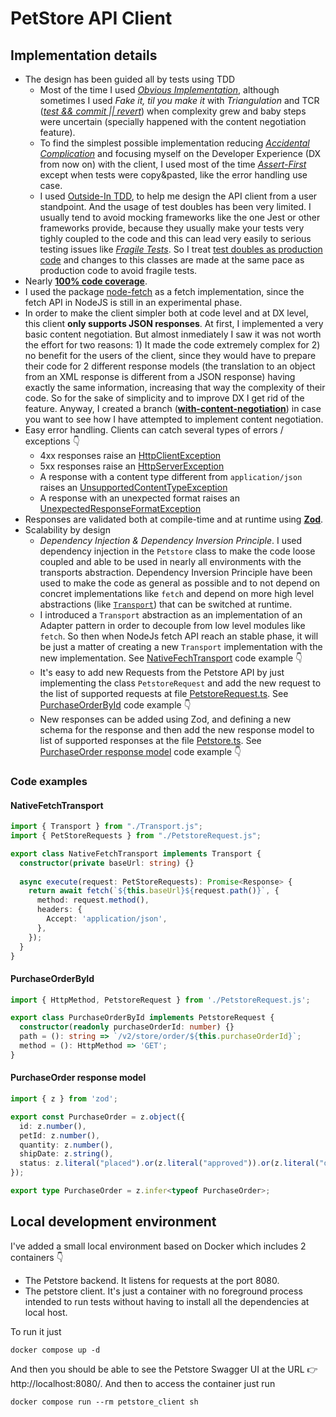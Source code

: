 # PetStore API Client

## Implementation details

* The design has been guided all by tests using TDD
  * Most of the time I used _[Obvious Implementation](https://relentlessdevelopment.wordpress.com/2014/06/18/make-it-run-make-it-right-the-three-implementation-strategies-of-tdd/)_, although sometimes I used _Fake it, til you make it_ with _Triangulation_ and TCR (_[test && commit || revert](https://medium.com/@kentbeck_7670/test-commit-revert-870bbd756864)_) when complexity grew and baby steps were uncertain (specially happened with the content negotiation feature).
  * To find the simplest possible implementation reducing _[Accidental Complication](https://www.youtube.com/watch?v=WSes_PexXcA)_ and focusing myself on the Developer Experience (DX from now on) with the client, I used most of the time _[Assert-First](https://medium.com/@travis_13686/assert-first-ask-questions-later-cfd3008b486d)_ except when tests were copy&pasted, like the error handling use case.
  * I used [Outside-In TDD](https://8thlight.com/insights/tdd-from-the-inside-out-or-the-outside-in), to help me design the API client from a user standpoint. And the usage of test doubles has been very limited. I usually tend to avoid mocking frameworks like the one Jest or other frameworks provide, because they usually make your tests very tighly coupled to the code and this can lead very easily to serious testing issues like _[Fragile Tests](http://xunitpatterns.com/Fragile%20Test.html)_. So I treat [test doubles as production code](src/transports/SpyingTransport.ts) and changes to this classes are made at the same pace as production code to avoid fragile tests.
* Nearly **[100% code coverage](https://theunic.github.io/petstore-client/)**.
* I used the package [node-fetch](https://github.com/node-fetch/node-fetch) as a fetch implementation, since the fetch API in NodeJS is still in an experimental phase.
* In order to make the client simpler both at code level and at DX level, this client **only supports JSON responses**. At first, I implemented a very basic content negotiation. But almost inmediately I saw it was not worth the effort for two reasons: 1) It made the code extremely complex for 2) no benefit for the users of the client, since they would have to prepare their code for 2 different response models (the translation to an object from an XML response is different from a JSON response) having exactly the same information, increasing that way the complexity of their code. So for the sake of simplicity and to improve DX I get rid of the feature. Anyway, I created a branch (**[with-content-negotiation](https://github.com/theUniC/petstore-client/blob/with-content-negotiation/src/Petstore.ts#L27)**) in case you want to see how I have attempted to implement content negotiation.
* Easy error handling. Clients can catch several types of errors / exceptions 👇
  * 4xx responses raise an [HttpClientException](src/exceptions/HttpClientException.ts)
  * 5xx responses raise an [HttpServerException](src/exceptions/HttpServerException.ts)
  * A response with a content type different from `application/json` raises an [UnsupportedContentTypeException](src/exceptions/UnsupportedContentTypeException.ts)
  * A response with an unexpected format raises an [UnexpectedResponseFormatException](src/exceptions/UnsupportedContentTypeException.ts)
* Responses are validated both at compile-time and at runtime using **[Zod](https://zod.dev/)**.
* Scalability by design
  * _Dependency Injection & Dependency Inversion Principle_. I used dependency injection in the `Petstore` class to make the code loose coupled and able to be used in nearly all environments with the transports abstraction. Dependency Inversion Principle have been used to make the code as general as possible and to not depend on concret implementations like `fetch` and depend on more high level abstractions (like [`Transport`](src/transports/Transport.ts)) that can be switched at runtime.
  * I introduced a `Transport` abstraction as an implementation of an Adapter pattern in order to decouple from low level modules like `fetch`. So then when NodeJs fetch API reach an stable phase, it will be just a matter of creating a new `Transport` implementation with the new implementation. See [NativeFechTransport](#nativefetchtransport) code example 👇
  * It's easy to add new Requests from the Petstore API by just implementing the class `PetstoreRequest` and add the new request to the list of supported requests at file [PetstoreRequest.ts](https://github.com/theUniC/petstore-client/blob/main/src/requests/PetstoreRequest.ts#L13). See [PurchaseOrderById](#purchaseorderbyid) code example 👇
  * New responses can be added using Zod, and defining a new schema for the response and then add the new response model to list of supported responses at the file [Petstore.ts](https://github.com/theUniC/petstore-client/blob/main/src/Petstore.ts#L10). See [PurchaseOrder response model](#purchaseorder-response-model) code example 👇

### Code examples

#### NativeFetchTransport

```typescript
import { Transport } from "./Transport.js";
import { PetStoreRequests } from "./PetstoreRequest.js";

export class NativeFetchTransport implements Transport {
  constructor(private baseUrl: string) {}
  
  async execute(request: PetStoreRequests): Promise<Response> {
    return await fetch(`${this.baseUrl}${request.path()}`, {
      method: request.method(),
      headers: {
        Accept: 'application/json',
      },
    });
  }
}
```

#### PurchaseOrderById

```typescript
import { HttpMethod, PetstoreRequest } from './PetstoreRequest.js';

export class PurchaseOrderById implements PetstoreRequest {
  constructor(readonly purchaseOrderId: number) {}
  path = (): string => `/v2/store/order/${this.purchaseOrderId}`;
  method = (): HttpMethod => 'GET';
}
```

#### PurchaseOrder response model

```typescript
import { z } from 'zod';

export const PurchaseOrder = z.object({
  id: z.number(),
  petId: z.number(),
  quantity: z.number(),
  shipDate: z.string(),
  status: z.literal("placed").or(z.literal("approved")).or(z.literal("delivered"))
});

export type PurchaseOrder = z.infer<typeof PurchaseOrder>;
```

## Local development environment

I've added a small local environment based on Docker which includes 2 containers 👇

* The Petstore backend. It listens for requests at the port 8080.
* The petstore client. It's just a container with no foreground process intended to run tests without having to install all the dependencies at local host.

To run it just

    docker compose up -d

And then you should be able to see the Petstore Swagger UI at the URL 👉 http://localhost:8080/. And then to access the container just run

    docker compose run --rm petstore_client sh

